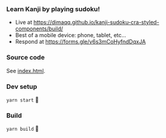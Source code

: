 ### Learn Kanji by playing sudoku!

* Live at https://dimaqq.github.io/kanji-sudoku-cra-styled-components/build/
* Best of a mobile device: phone, tablet, etc...
* Respond at https://forms.gle/v6s3mCoHyfndDqxJA

### Source code

See [index.html](index.html).

### Dev setup

`yarn start` 🎉

### Build

`yarn build` 🎉
